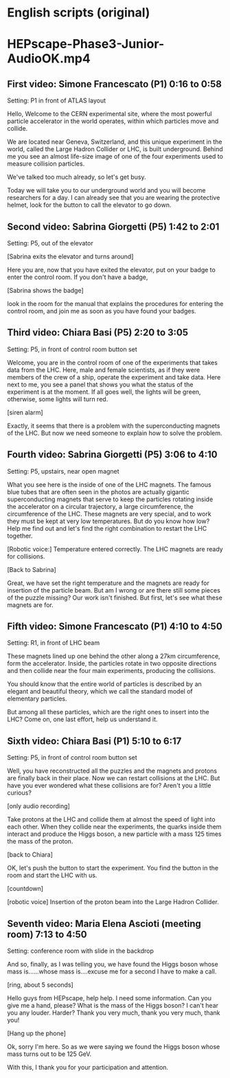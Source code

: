 English scripts (original)
===

# HEPscape-Phase3-Junior-AudioOK.mp4

## First video: Simone Francescato (P1) 0:16 to 0:58

Setting: P1 in front of ATLAS layout

Hello, Welcome to the CERN experimental site, where the most powerful particle accelerator in the world operates, within which particles move and collide.

We are located near Geneva, Switzerland, and this unique experiment in the world, called the Large Hadron Collider or LHC, is built underground. Behind me you see an almost life-size image of one of the four experiments used to measure collision particles.

We've talked too much already, so let's get busy.

Today we will take you to our underground world and you will become researchers for a day. I can already see that you are wearing the protective helmet, look for the button to call the elevator to go down.

## Second video: Sabrina  Giorgetti (P5) 1:42 to 2:01

Setting: P5, out of the elevator

[Sabrina exits the elevator and turns around]

Here you are, now that you have exited the elevator, put on your badge to enter the control room. If you don't have a badge,

[Sabrina shows the badge]

look in the room for the manual that explains the procedures for entering the control room, and join me as soon as you have found your badges.

## Third video: Chiara Basi  (P5) 2:20 to 3:05

Setting: P5, in front of control room button set

Welcome, you are in the control room of one of the experiments that takes data from the LHC. Here, male and female scientists, as if they were members of the crew of a ship, operate the experiment and take data. Here next to me, you see a panel that shows you what the status of the experiment is at the moment. If all goes well, the lights will be green, otherwise, some lights will turn red.

[siren alarm]

Exactly, it seems that there is a problem with the superconducting magnets of the LHC. But now we need someone to explain how to solve the problem.

## Fourth video: Sabrina  Giorgetti (P5) 3:06 to 4:10

Setting: P5, upstairs, near open magnet 

What you see here is the inside of one of the LHC magnets. The famous blue tubes that are often seen in the photos are actually gigantic superconducting magnets that serve to keep the particles rotating inside the accelerator on a circular trajectory, a large circumference, the circumference of the LHC. These magnets are very special, and to work they must be kept at very low temperatures. But do you know how low? Help me find out and let's find the right combination to restart the LHC together.

[Robotic voice:]
Temperature entered correctly. The LHC magnets are ready for collisions.

[Back to Sabrina]

Great, we have set the right temperature and the magnets are ready for insertion of the particle beam. But am I wrong or are there still some pieces of the puzzle missing? Our work isn't finished. But first, let's see what these magnets are for.

## Fifth video: Simone Francescato (P1) 4:10 to 4:50

Setting: R1, in front of LHC beam

These magnets lined up one behind the other along a 27km circumference, form the accelerator. Inside, the particles rotate in two opposite directions and then collide near the four main experiments, producing the collisions.

You should know that the entire world of particles is described by an elegant and beautiful theory, which we call the standard model of elementary particles.

But among all these particles, which are the right ones to insert into the LHC? Come on, one last effort, help us understand it.

## Sixth video: Chiara Basi  (P1) 5:10 to 6:17

Setting: P5, in front of control room button set

Well, you have reconstructed all the puzzles and the magnets and protons are finally back in their place. Now we can restart collisions at the LHC.
But have you ever wondered what these collisions are for? Aren't you a little curious?

[only audio recording]

Take protons at the LHC and collide them at almost the speed of light into each other. When they collide near the experiments, the quarks inside them interact and produce the Higgs boson, a new particle with a mass 125 times the mass of the proton.

[back to Chiara]

OK, let's push the button to start the experiment. You find the button in the room and start the LHC with us.

[countdown]

[robotic voice] Insertion of the proton beam into the Large Hadron Collider.

## Seventh video: Maria Elena Ascioti (meeting room) 7:13 to 4:50

Setting: conference room with slide in the backdrop

And so, finally, as I was telling you, we have found the Higgs boson whose mass is......whose mass is....excuse me for a second I have to make a call.

[ring, about 5 seconds]

Hello guys from HEPscape, help help.
I need some information.
Can you give me a hand, please? What is the mass of the Higgs boson?
I can't hear you any louder.
Harder?
Thank you very much, thank you very much, thank you!

[Hang up the phone]

Ok, sorry I'm here. So as we were saying we found the Higgs boson whose mass turns out to be 125 GeV.

With this, I thank you for your participation and attention.
